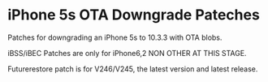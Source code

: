 # iPhone 5s OTA Downgrade Pateches
 Patches for downgrading an iPhone 5s to 10.3.3 with OTA blobs.

iBSS/iBEC Patches are only for iPhone6,2 NON OTHER AT THIS STAGE.

Futurerestore patch is for V246/V245, the latest version and latest release.